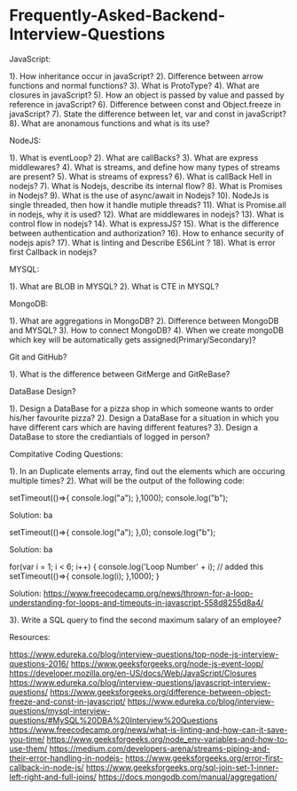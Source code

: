 # Frequently-Asked-Backend-Interview-Questions

JavaScript:

1). How inheritance occur in javaScript?
2). Difference between arrow functions and normal functions?
3). What is ProtoType?
4). What are closures in javaScript?
5). How an object is passed by value and passed by reference in javaScript?
6). Difference between const and Object.freeze in javaScript?
7). State the difference between let, var and const in javaScript?
8). What are anonamous functions and what is its use?

NodeJS:

1).  What is eventLoop?
2).  What are callBacks?
3).  What are express middlewares?
4).  What is streams, and define how many types of streams are present? 
5).  What is streams of express?
6).  What is callBack Hell in nodejs?
7).  What is Nodejs, describe its internal flow?
8).  What is Promises in Nodejs?
9).  What is the use of async/await in Nodejs?
10). NodeJs is single threaded, then how it handle mutiple threads?
11). What is Promise.all in nodejs, why it is used?
12). What are middlewares in nodejs?
13). What is control flow in nodejs?
14). What is expressJS? 
15). What is the difference between authentication and authorization?
16). How to enhance security of nodejs apis?
17). What is linting and Describe ES6Lint ?
18). What is error first Callback in nodejs?

MYSQL:

1). What are BLOB in MYSQL?
2). What is CTE in MYSQL?

MongoDB:

1). What are aggregations in MongoDB?
2). Difference between MongoDB and MYSQL?
3). How to connect MongoDB?
4). When we create mongoDB which key will be automatically gets assigned(Primary/Secondary)?

Git and GitHub?

1). What is the difference between GitMerge and GitReBase?

DataBase Design?

1). Design a DataBase for a pizza shop in which someone wants to order his/her favourite pizza?
2). Design a DataBase for a situation in which you have different cars which are having different features?
3). Design a DataBase to store the crediantials of logged in person?

Compitative Coding Questions:

1). In an Duplicate elements array, find out the elements which are occuring multiple times?
2). What will be the output of the following code:

setTimeout(()=>{
      console.log("a");
   },1000);
   console.log("b");
 
Solution: ba
 
setTimeout(()=>{
      console.log("a");
   },0);
   console.log("b");
   
Solution: ba

for(var i = 1; i < 6; i++) {
   console.log('Loop Number' + i); // added this
   setTimeout(()=>{
      console.log(i);
   },1000);
}

Solution: https://www.freecodecamp.org/news/thrown-for-a-loop-understanding-for-loops-and-timeouts-in-javascript-558d8255d8a4/

3). Write a SQL query to find the second maximum salary of an employee?

Resources:

https://www.edureka.co/blog/interview-questions/top-node-js-interview-questions-2016/
https://www.geeksforgeeks.org/node-js-event-loop/
https://developer.mozilla.org/en-US/docs/Web/JavaScript/Closures
https://www.edureka.co/blog/interview-questions/javascript-interview-questions/
https://www.geeksforgeeks.org/difference-between-object-freeze-and-const-in-javascript/
https://www.edureka.co/blog/interview-questions/mysql-interview-questions/#MySQL%20DBA%20Interview%20Questions
https://www.freecodecamp.org/news/what-is-linting-and-how-can-it-save-you-time/
https://www.geeksforgeeks.org/node_env-variables-and-how-to-use-them/
https://medium.com/developers-arena/streams-piping-and-their-error-handling-in-nodejs-
https://www.geeksforgeeks.org/error-first-callback-in-node-js/
https://www.geeksforgeeks.org/sql-join-set-1-inner-left-right-and-full-joins/
https://docs.mongodb.com/manual/aggregation/



